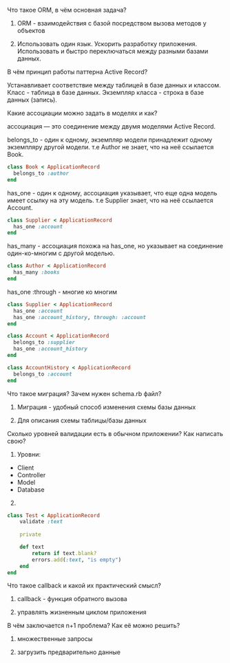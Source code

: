 Что такое ORM, в чём основная задача?

1) ORM - взаимодействия с базой посредством вызова методов у объектов

2) Использовать один язык. Ускорить разработку приложения. Использовать и быстро переключаться между разными базами данных.

В чём принцип работы паттерна Active Record?

Устанавливает соответствие между таблицей в базе данных и классом. Класс - таблица в базе данных. Экземпляр класса - строка в базе данных (запись).

Какие ассоциации можно задать в моделях и как?

ассоциация — это соединение между двумя моделями Active Record.

belongs_to - один к одному, экземпляр модели принадлежит одному экземпляру другой модели. т.е Author не знает, что на неё ссылается Book.

```ruby
class Book < ApplicationRecord
  belongs_to :author
end
```

has_one - один к одному, ассоциация указывает, что еще одна модель имеет ссылку на эту модель. т.е Supplier знает, что на неё ссылается Account.

```ruby
class Supplier < ApplicationRecord
  has_one :account
end
```

has_many - ассоциация похожа на has_one, но указывает на соединение один-ко-многим с другой моделью. 

```ruby
class Author < ApplicationRecord
  has_many :books
end
```

has_one :through - многие ко многим

```ruby
class Supplier < ApplicationRecord
  has_one :account
  has_one :account_history, through: :account
end

class Account < ApplicationRecord
  belongs_to :supplier
  has_one :account_history
end

class AccountHistory < ApplicationRecord
  belongs_to :account
end
```

Что такое миграция? Зачем нужен schema.rb файл?

1) Миграция - удобный способ изменения схемы базы данных

2) Для описания схемы таблицы/базы данных

Сколько уровней валидации есть в обычном приложении? Как написать свою?

1) Уровни:
 - Client
 - Controller
 - Model
 - Database

2) 

```ruby
class Test < ApplicationRecord
    validate :text
    
    private 

    def text
        return if text.blank?
        errors.add(:text, "is empty")
    end
end
```

Что такое callback и какой их практический смысл?

1) callback - функция обратного вызова

2) управлять жизненным циклом приложения

В чём заключается n+1 проблема? Как её можно решить?

1) множественные запросы

2) загрузить предварительно данные